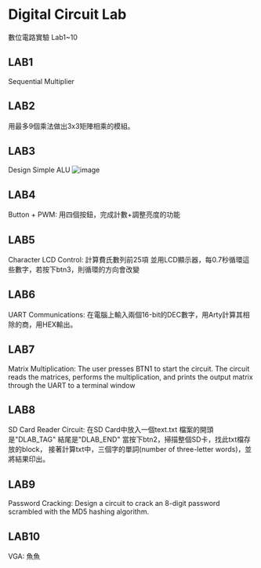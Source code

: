 # Digital Circuit Lab
數位電路實驗 Lab1~10

## LAB1
Sequential Multiplier

## LAB2
用最多9個乘法做出3x3矩陣相乘的模組。

## LAB3
Design Simple ALU
![image](https://github.com/Kai-0530/DLAB/assets/86472793/5eff16e6-6e54-4aca-bd7c-65cc1b4fe227)

## LAB4
Button + PWM:
用四個按鈕，完成計數+調整亮度的功能

## LAB5
Character LCD Control:
計算費氏數列前25項
並用LCD顯示器，每0.7秒循環這些數字，若按下btn3，則循環的方向會改變

## LAB6
UART Communications:
在電腦上輸入兩個16-bit的DEC數字，用Arty計算其相除的商，用HEX輸出。

## LAB7
Matrix Multiplication:
The user presses BTN1 to start the circuit.
The circuit reads the matrices, performs the multiplication, and prints the output matrix through the UART to a terminal window

## LAB8
SD Card Reader Circuit:
在SD Card中放入一個text.txt
檔案的開頭是"DLAB_TAG" 結尾是"DLAB_END"
當按下btn2，掃描整個SD卡，找此txt檔存放的block，
接著計算txt中，三個字的單詞(number of three-letter words)，並將結果印出。

## LAB9
Password Cracking:
Design a circuit to crack an 8-digit password scrambled with the MD5 hashing algorithm.

## LAB10
VGA:
魚魚
